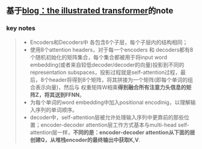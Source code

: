 ## 基于[blog：the illustrated transformer](https://jalammar.github.io/illustrated-transformer/)的note
### key notes
> * Encoders和Decoders中 各包含6个子层，每个子层内的结构相同；
> * 使用8个attention headers，对于每一个encoders 和 decoders都有8个随机初始化的矩阵集合，每个集合都被用于将input word embedding(或者来自较低decoder/decoder的向量)投影到不同的representation subspaces，投影过程就是self-attention过程，最后，8个header将得到8个矩阵，将其拼接为一个矩阵(即每个单词的组合表示向量)，然后与 权重矩阵W相乘**得到融合所有注意力头信息的矩阵Z，将其送到FFNN**。
> * 为每个单词的word embedding中加入positional encodinig，以理解输入序列的单词顺序。
> * decoder中，self-attention层被允许处理输入序列中更靠前的那些位置；encoder-decoder attention层工作方式基本与multi-head self-attention层一样，**不同的是：encoder-decoder attention从下面的层创建Q，从堆栈encoder的最终输出中获取K,V**.

